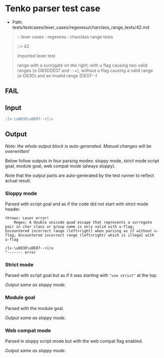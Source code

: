 # Tenko parser test case

- Path: tests/testcases/lexer_cases/regexesu/charclass_range_tests/42.md

> :: lexer cases : regexesu : charclass range tests
>
> ::> 42
>
> Imported lexer test
>
> range with a surrogate on the right; with u flag causing two valid ranges (x-D83DDE07 and --+), without u flag causing a valid range (x-D83D) and an invalid range (DE07--)

## FAIL

## Input

`````js
/[x-\uD83D\uDE07--+]/u
`````

## Output

_Note: the whole output block is auto-generated. Manual changes will be overwritten!_

Below follow outputs in four parsing modes: sloppy mode, strict mode script goal, module goal, web compat mode (always sloppy).

Note that the output parts are auto-generated by the test runner to reflect actual result.

### Sloppy mode

Parsed with script goal and as if the code did not start with strict mode header.

`````
throws: Lexer error!
    Regex: A double unicode quad escape that represents a surrogate pair in char class or group name is only valid with u-flag; Encountered incorrect range (left>right) when parsing as if without u-flag; Encountered incorrect range (left>right) which is illegal with u-flag

/[x-\uD83D\uDE07--+]/u
^------- error
`````

### Strict mode

Parsed with script goal but as if it was starting with `"use strict"` at the top.

_Output same as sloppy mode._

### Module goal

Parsed with the module goal.

_Output same as sloppy mode._

### Web compat mode

Parsed in sloppy script mode but with the web compat flag enabled.

_Output same as sloppy mode._
